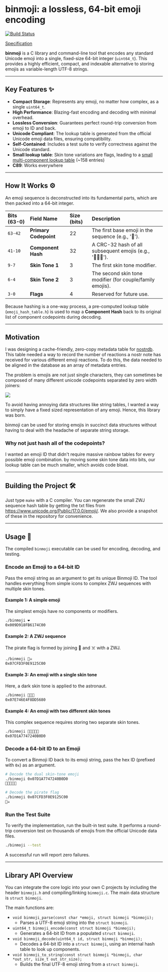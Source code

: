 # binmoji: a lossless, 64-bit emoji encoding

[![Build Status](https://github.com/jb55/binmoji/actions/workflows/ci.yml/badge.svg)](https://github.com/jb55/binmoji/actions/workflows/ci.yml)

[Specification](./SPEC.md)

**binmoji** is a C library and command-line tool that encodes any standard Unicode emoji into a single, fixed-size 64-bit integer (`uint64_t`). This provides a highly efficient, compact, and indexable alternative to storing emojis as variable-length UTF-8 strings.

-----

## Key Features ✨

  * **Compact Storage**: Represents any emoji, no matter how complex, as a single `uint64_t`.
  * **High Performance**: Blazing-fast encoding and decoding with minimal overhead.
  * **Lossless Conversion**: Guarantees perfect round-trip conversion from emoji to ID and back.
  * **Unicode Compliant**: The lookup table is generated from the official Unicode emoji data files, ensuring compatibility.
  * **Self-Contained**: Includes a test suite to verify correctness against the Unicode standard.
  * **Small lookup table**: Skin tone variations are flags, leading to a [small multi-component lookup table](./emoji_hash_table.h) (~158 entries)
  * **C89**: Works everywhere

-----

## How It Works ⚙️

An emoji sequence is deconstructed into its fundamental parts, which are then packed into a 64-bit integer.

| Bits (63-0) | Field Name        | Size (bits) | Description                                                  |
| :---------- | :---------------- | :---------- | :----------------------------------------------------------- |
| `63-42`     | **Primary Codepoint** | 22          | The first base emoji in the sequence (e.g., '👩').            |
| `41-10`     | **Component Hash** | 32          | A CRC-32 hash of all subsequent emojis (e.g., '‍👩‍👧‍👦'). |
| `9-7`       | **Skin Tone 1** | 3           | The first skin tone modifier.                                |
| `6-4`       | **Skin Tone 2** | 3           | The second skin tone modifier (for couple/family emojis).    |
| `3-0`       | **Flags** | 4           | Reserved for future use.                                     |

Because hashing is a one-way process, a pre-computed lookup table (`emoji_hash_table.h`) is used to map a **Component Hash** back to its original list of component codepoints during decoding.

-----

## Motivation

I was designing a cache-friendly, zero-copy metadata table for [nostrdb][nostrdb]. This table needed a way to record the number of reactions a nostr note has received for various different emoji reactions. To do this, the data needed to be aligned in the database as an array of metadata entries.

The problem is emojis are not just single characters, they can sometimes be composed of many different unicode codepoints separated by zero width joiners:

![](https://jb55.com/s/4be36a0c17dbcd0f.png)

To avoid having annoying data structures like string tables, I wanted a way to simply have a fixed sized representation of any emoji. Hence, this library was born.

binmoji can be used for storing emojis in succinct data structures without having to deal with the headache of separate string storage.

### Why not just hash all of the codepoints?

I wanted an emoji ID that didn't require massive rainbow tables for every possible emoji combination. by moving some skin tone data into bits, our lookup table can be much smaller, which avoids code bloat.

-----

## Building the Project 🛠️

Just type `make` with a C compiler. You can regenerate the small ZWJ sequence hash table by getting the txt files from https://www.unicode.org/Public/17.0.0/emoji/. We also provide a snapshot of these in the repository for convenience.

-----

## Usage 🚀

The compiled `binmoji` executable can be used for encoding, decoding, and testing.

### Encode an Emoji to a 64-bit ID

Pass the emoji string as an argument to get its unique Binmoji ID. The tool handles everything from simple icons to complex ZWJ sequences with multiple skin tones.

#### **Example 1: A simple emoji**

The simplest emojis have no components or modifiers.

```bash
./binmoji ❤️
0x009D918FB6174C00
```

#### **Example 2: A ZWJ sequence**

The pirate flag is formed by joining 🏴 and ☠️ with a ZWJ.

```bash
./binmoji 🏴‍☠️
0x07CFD3F0E9125C00
```

#### **Example 3: An emoji with a single skin tone**

Here, a dark skin tone is applied to the astronaut.

```bash
./binmoji 🧑🏿‍🚀
0x07E746E4F8DD5680
```

#### **Example 4: An emoji with two different skin tones**

This complex sequence requires storing two separate skin tones.

```bash
./binmoji 👩🏻‍🤝‍👩🏿
0x07D1A7747240B0D0
```

### Decode a 64-bit ID to an Emoji

To convert a Binmoji ID back to its emoji string, pass the hex ID (prefixed with `0x`) as an argument.

```bash
# Decode the dual skin-tone emoji
./binmoji 0x07D1A7747240B0D0
👩🏻‍🤝‍👩🏿

# Decode the pirate flag
./binmoji 0x07CFD3F0E9125C00
🏴‍☠️
```

### Run the Test Suite

To verify the implementation, run the built-in test suite. It performs a round-trip conversion test on thousands of emojis from the official Unicode data files.

```bash
./binmoji --test
```

A successful run will report zero failures.

-----

## Library API Overview

You can integrate the core logic into your own C projects by including the header `binmoji.h` and compiling/linking `binmoji.c`. The main data structure is `struct binmoji`.

The main functions are:

* `void binmoji_parse(const char *emoji, struct binmoji *binmoji);`
    * Parses a UTF-8 emoji string into the `struct binmoji`.
* `uint64_t binmoji_encode(const struct binmoji *binmoji);`
    * Generates a 64-bit ID from a populated `struct binmoji`.
* `void binmoji_decode(uint64_t id, struct binmoji *binmoji);`
    * Decodes a 64-bit ID into a `struct binmoji`, using an internal hash table to look up components.
* `void binmoji_to_string(const struct binmoji *binmoji, char *out_str, size_t out_str_size);`
    * Builds the final UTF-8 emoji string from a `struct binmoji`.

[nostrdb]: https://github.com/damus-io/nostrdb
